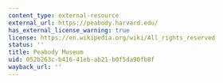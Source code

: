 ```yaml
---
content_type: external-resource
external_url: https://peabody.harvard.edu/
has_external_license_warning: true
license: https://en.wikipedia.org/wiki/All_rights_reserved
status: ''
title: Peabody Museum
uid: 052b263c-b416-41eb-ab21-b0f5da90fb8f
wayback_url: ''
---
```

